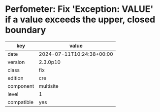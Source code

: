 [//]: # (werk v2)
# Perfometer: Fix 'Exception: VALUE' if a value exceeds the upper, closed boundary

key        | value
---------- | ---
date       | 2024-07-11T10:24:38+00:00
version    | 2.3.0p10
class      | fix
edition    | cre
component  | multisite
level      | 1
compatible | yes


